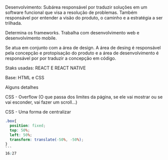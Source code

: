 
Desenvolvimento: Subárea responsável por traduzir soluções em um software funcional que visa a resolução de problemas. Também responsável por entender a visão do produto, o caminho e a estratégia a ser trilhada.

Determina os frameworks. Trabalha com desenvolvimento web e desenvolvimento mobile.

Se atua em conjunto com a área de design. A área de desing é responsável pela concepção e protopisação do produto e a área de desenvolvimento é responsável por por traduzir a concepção em código.

Staks usadas: REACT E REACT NATIVE

Base: HTML e CSS


Alguns detalhes

CSS - Overflow (O que passa dos limites da página, se ele vai mostrar ou se vai esconder, vai fazer um scroll...)

CSS - Uma forma de centralizar

````css
.box{
  position: fixed;
  top: 50%;
  left: 50%;
  transform: translate(-50%, -50%);
}
```
16:27
